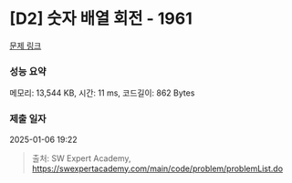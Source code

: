 # [D2] 숫자 배열 회전 - 1961 

[문제 링크](https://swexpertacademy.com/main/code/problem/problemDetail.do?contestProbId=AV5Pq-OKAVYDFAUq) 

### 성능 요약

메모리: 13,544 KB, 시간: 11 ms, 코드길이: 862 Bytes

### 제출 일자

2025-01-06 19:22



> 출처: SW Expert Academy, https://swexpertacademy.com/main/code/problem/problemList.do
